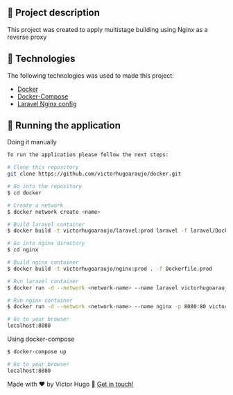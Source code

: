 ## :scroll: Project description

This project was created to apply multistage building using Nginx as a reverse proxy

## :hammer: Technologies
The following technologies was used to made this project:

-  [Docker](https://www.docker.com/)
-  [Docker-Compose](https://docs.docker.com/engine/reference/commandline/compose/)
-  [Laravel Nginx config](https://laravel.com/docs/9.x/deployment#nginx)

## :iphone: Running the application

Doing it manually
```bash
To run the application please follow the next steps:

# Clone this repository
git clone https://github.com/victorhugoaraujo/docker.git

# Go into the repository
$ cd docker

# Create a network
$ docker network create <name>

# Build laravel container
$ docker build -t victorhugoaraujo/laravel:prod laravel -f laravel/Dockerfile.prod

# Go into nginx directory
$ cd nginx

# Build nginx container
$ docker build -t victorhugoaraujo/nginx:prod . -f Dockerfile.prod

# Run laravel container
$ docker run -d --network <network-name> --name laravel victorhugoaraujo/laravel:prod

# Run nginx container
$ docker run -d --network <network-name> --name nginx -p 8080:80 victorhugoaraujo/nginx:prod

# Go to your browser
localhost:8080
```

Using docker-compose

```bash
$ docker-compose up

# Go to your browser
localhost:8080
```

Made with ♥ by Victor Hugo :wave: [Get in touch!](https://www.linkedin.com/in/victor-hugo-araujo-a73964115/)